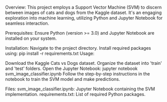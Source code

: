 Overview:
This project employs a Support Vector Machine (SVM) to discern between images of cats and dogs from the Kaggle dataset. It's an engaging exploration into machine learning, utilizing Python and Jupyter Notebook for seamless interaction.

Prerequisites:
Ensure Python (version >= 3.0) and Jupyter Notebook are installed on your system.

Installation:
Navigate to the project directory.
Install required packages using: pip install -r requirements.txt
Usage:

Download the Kaggle Cats vs Dogs dataset.
Organize the dataset into 'train' and 'test' folders.
Open the Jupyter Notebook: jupyter notebook svm_image_classifier.ipynb
Follow the step-by-step instructions in the notebook to train the SVM model and make predictions.

Files:
svm_image_classifier.ipynb: Jupyter Notebook containing the SVM implementation.
requirements.txt: List of required Python packages.
